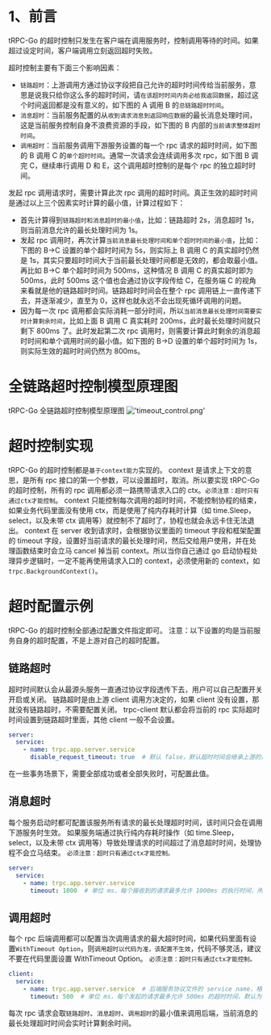 # 1、前言

tRPC-Go 的超时控制只发生在客户端在调用服务时，控制调用等待的时间。如果超过设定时间，客户端调用立刻返回超时失败。

超时控制主要有下面三个影响因素：

- `链路超时`：上游调用方通过协议字段把自己允许的超时时间传给当前服务，意思是说我只给你这么多的超时时间，请`在该超时时间内务必给我返回数据`，超过这个时间返回都是没有意义的，如下图的 A 调用 B 的`总链路超时时间`。
- `消息超时`：当前服务配置的从`收到请求消息到返回响应数据`的最长消息处理时间，这是当前服务控制自身不浪费资源的手段，如下图的 B 内部的`当前请求整体超时时间`。
- `调用超时`：当前服务调用下游服务设置的每一个 rpc 请求的超时时间，如下图的 B 调用 C 的`单个超时时间`。通常一次请求会连续调用多次 rpc，如下图 B 调完 C，继续串行调用 D 和 E，这个调用超时控制的是每个 rpc 的独立超时时间。

发起 rpc 调用请求时，需要计算此次 rpc 调用的超时时间。真正生效的超时时间是通过以上三个因素实时计算的最小值，计算过程如下：

- 首先计算得到`链路超时和消息超时的最小值`，比如：链路超时 2s，消息超时 1s，则当前消息允许的最长处理时间为 1s。
- 发起 rpc 调用时，再次计算`当前消息最长处理时间和单个超时时间的最小值`，比如：下图的 B->C 设置的单个超时时间为 5s，则实际上 B 调用 C 的真实超时仍然是 1s，其实只要超时时间大于当前最长处理时间都是无效的，都会取最小值。再比如 B->C 单个超时时间为 500ms，这种情况 B 调用 C 的真实超时即为 500ms，此时 500ms 这个值也会通过协议字段传给 C，在服务端 C 的视角来看就是他的链路超时时间。链路超时时间会在整个 rpc 调用链上一直传递下去，并逐渐减少，直至为 0，这样也就永远不会出现死循环调用的问题。
- 因为每一次 rpc 调用都会实际消耗一部分时间，所以`当前消息最长处理时间需要实时计算剩余时间`，比如上面 B 调用 C 真实耗时 200ms，此时最长处理时间就只剩下 800ms 了。此时发起第二次 rpc 调用时，则需要计算此时剩余的消息超时时间和单个调用时间的最小值。如下图的 B->D 设置的单个超时时间为 1s，则实际生效的超时时间仍然为 800ms。

# 全链路超时控制模型原理图
tRPC-Go 全链路超时控制模型原理图
![ 'timeout_control.png'](/.resources/user_guide/timeout_control/timeout_control.png)

# 超时控制实现
tRPC-Go 的超时控制都是`基于context能力`实现的。
context 是请求上下文的意思，是所有 rpc 接口的第一个参数，可以设置超时，取消。所以要实现 tRPC-Go 的超时控制，所有的 rpc 调用都必须一路携带请求入口的 ctx。`必须注意：超时只有通过ctx才能控制`。
context 只能控制每次调用的超时时间，不能控制协程的结束，如果业务代码里面没有使用 ctx，而是使用了纯内存耗时计算（如 time.Sleep，select，以及未带 ctx 调用等）就控制不了超时了，协程也就会永远卡住无法退出。
context 在 server 收到请求时，会根据协议里面的 timeout 字段和框架配置的 timeout 字段，设置好当前请求的最长处理时间，然后交给用户使用，并在处理函数结束时会立马 cancel 掉当前 context。所以当你自己通过 go 启动协程处理异步逻辑时，一定不能再使用请求入口的 context，必须使用新的 context，如`trpc.BackgroundContext()`。

# 超时配置示例
tRPC-Go 的超时控制全部通过配置文件指定即可。
注意：以下设置的均是当前服务自身的超时配置，不是上游对自己的超时配置。

## 链路超时
超时时间默认会从最源头服务一直通过协议字段透传下去，用户可以自己配置开关开启或关闭。
链路超时是由上游 client 调用方决定的，如果 client 没有设置，那就没有链路超时，不需要配置关闭。
trpc-client 默认都会将当前的 rpc 实际超时时间设置到链路超时里面，其他 client 一般不会设置。
```yaml
server:
  service:
    - name: trpc.app.server.service
      disable_request_timeout: true  # 默认 false，默认超时时间会继承上游的设置时间，配置 true 则禁用，表示忽略上游服务调用我时协议传递过来的超时时间
```
在一些事务场景下，需要全部成功或者全部失败时，可配置此值。

## 消息超时
每个服务启动时都可配置该服务所有请求的最长处理超时时间，该时间只会在调用下游服务时生效。
如果服务端通过执行纯内存耗时操作（如 time.Sleep，select，以及未带 ctx 调用等）导致处理请求的时间超过了消息超时时间，处理协程不会立马结束。
`必须注意：超时只有通过ctx才能控制。`
```yaml
server:
  service:
    - name: trpc.app.server.service
      timeout: 1000  # 单位 ms，每个接收到的请求最多允许 1000ms 的执行时间，所以要注意权衡当前请求内的所有串行 rpc 调用的超时时间分配，默认为 0，不设置超时
```

## 调用超时
每个 rpc 后端调用都可以配置当次调用请求的最大超时时间，如果代码里面有设置`WithTimeout Option`，则`调用超时以代码为准，该配置不生效`，代码不够灵活，建议不要在代码里面设置 WithTimeout Option。
`必须注意：超时只有通过ctx才能控制。`
```yaml
client:
  service:
    - name: trpc.app.server.service  # 后端服务协议文件的 service name，格式为：pbpackagename.pbservicename
      timeout: 500  # 单位 ms，每个发起的请求最多允许 500ms 的超时时间，默认为 0，不设置超时，即无限等待
```
每次 rpc 请求会取`链路超时`、`消息超时`、`调用超时`的最小值来调用后端，当前消息的最长处理超时时间会实时计算剩余时间。